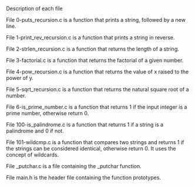 Description of each file

File 0-puts_recursion.c is a function that prints a string, followed by a new line.

File 1-print_rev_recursion.c is a function that prints a string in reverse.

File 2-strlen_recursion.c is a function that returns the length of a string.

File 3-factorial.c is a function that returns the factorial of a given number.

File 4-pow_recursion.c is a function that returns the value of x raised to the power of y.

File 5-sqrt_recursion.c is a function that returns the natural square root of a number.

File 6-is_prime_number.c is a function that returns 1 if the input integer is a prime number, otherwise return 0.

File 100-is_palindrome.c is a function that returns 1 if a string is a palindrome and 0 if not.

File 101-wildcmp.c is a function that compares two strings and returns 1 if the strings can be considered identical, otherwise return 0. It uses the concept of wildcards.

File _putchar.c is a file containing the _putchar function.

File main.h is the header file containing the function prototypes.
